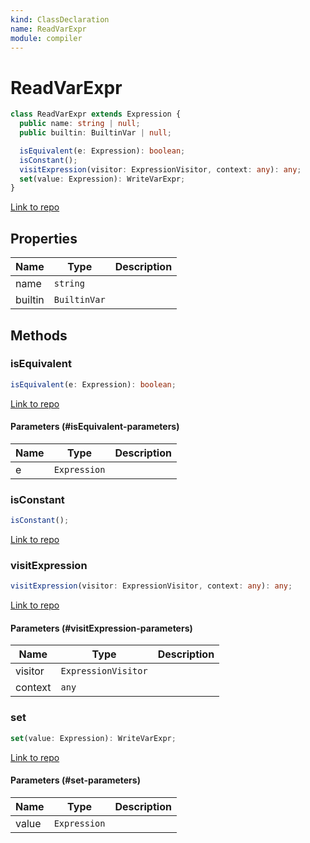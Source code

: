 ```yaml
---
kind: ClassDeclaration
name: ReadVarExpr
module: compiler
---
```


# ReadVarExpr

```ts
class ReadVarExpr extends Expression {
  public name: string | null;
  public builtin: BuiltinVar | null;

  isEquivalent(e: Expression): boolean;
  isConstant();
  visitExpression(visitor: ExpressionVisitor, context: any): any;
  set(value: Expression): WriteVarExpr;
}
```

[Link to repo](https://github.com/timdeschryver/angular/blob/master/packages/compiler/src/output/output_ast.ts#L264-L297)

## Properties

| Name    | Type         | Description |
| ------- | ------------ | ----------- |
| name    | `string`     |             |
| builtin | `BuiltinVar` |             |

## Methods

### isEquivalent

```ts
isEquivalent(e: Expression): boolean;
```

[Link to repo](https://github.com/timdeschryver/angular/blob/master/packages/compiler/src/output/output_ast.ts#L279-L281)

#### Parameters (#isEquivalent-parameters)

| Name | Type         | Description |
| ---- | ------------ | ----------- |
| e    | `Expression` |             |

### isConstant

```ts
isConstant();
```

[Link to repo](https://github.com/timdeschryver/angular/blob/master/packages/compiler/src/output/output_ast.ts#L283-L285)

### visitExpression

```ts
visitExpression(visitor: ExpressionVisitor, context: any): any;
```

[Link to repo](https://github.com/timdeschryver/angular/blob/master/packages/compiler/src/output/output_ast.ts#L287-L289)

#### Parameters (#visitExpression-parameters)

| Name    | Type                | Description |
| ------- | ------------------- | ----------- |
| visitor | `ExpressionVisitor` |             |
| context | `any`               |             |

### set

```ts
set(value: Expression): WriteVarExpr;
```

[Link to repo](https://github.com/timdeschryver/angular/blob/master/packages/compiler/src/output/output_ast.ts#L291-L296)

#### Parameters (#set-parameters)

| Name  | Type         | Description |
| ----- | ------------ | ----------- |
| value | `Expression` |             |
